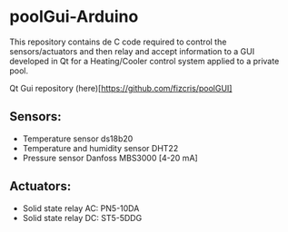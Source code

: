 # poolGui-Arduino

This repository contains de C code required to control the sensors/actuators and then relay and accept information to a GUI developed in Qt for a Heating/Cooler control system applied to a private pool.

Qt Gui repository (here)[https://github.com/fizcris/poolGUI]

## Sensors:
- Temperature sensor ds18b20
- Temperature and humidity sensor DHT22
- Pressure sensor Danfoss MBS3000 [4-20 mA]
## Actuators:
- Solid state relay AC: PN5-10DA
- Solid state relay DC: ST5-5DDG